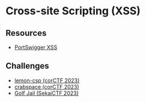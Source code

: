 # Cross-site Scripting (XSS)

## Resources

* [PortSwigger XSS](https://portswigger.net/web-security/cross-site-scripting)

## Challenges

* [lemon-csp (corCTF 2023)](/gitbook/challenges/corCTF-2023/lemon-csp.md)
* [crabspace (corCTF 2023)](/gitbook/challenges/corCTF-2023/crabspace.md)
* [Golf Jail (SekaiCTF 2023)](/gitbook/challenges/sekaictf2023/golf-jail.md)